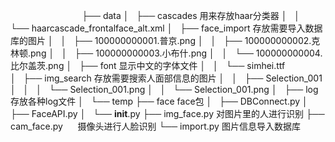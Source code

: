                               
├── data
│   ├── cascades                            用来存放haar分类器
│   │   └── haarcascade_frontalface_alt.xml
│   ├── face_import                         存放需要导入数据库的图片
│   │   ├── 100000000001.普京.png
│   │   ├── 100000000002.克林顿.png
│   │   ├── 100000000003.小布什.png
│   │   └── 100000000004.比尔盖茨.png
│   ├── font                                显示中文的字体文件
│   │   └── simhei.ttf  
│   ├── img_search                          存放需要搜索人面部信息的图片
│   │   ├── Selection_001
│   │   │   └── Selection_001.png
│   │   └── Selection_001.png
│   ├── log                                 存放各种log文件
│   └── temp
├── face                                    face包
│   ├── DBConnect.py
│   ├── FaceAPI.py
│   └── __init__.py
├── img_face.py                             对图片里的人进行识别
├── cam_face.py                             摄像头进行人脸识别
└── import.py                               图片信息导入数据库


